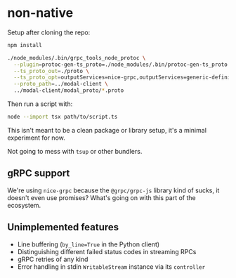 # non-native

Setup after cloning the repo:

```bash
npm install

./node_modules/.bin/grpc_tools_node_protoc \
  --plugin=protoc-gen-ts_proto=./node_modules/.bin/protoc-gen-ts_proto \
  --ts_proto_out=./proto \
  --ts_proto_opt=outputServices=nice-grpc,outputServices=generic-definitions,useExactTypes=false \
  --proto_path=../modal-client \
  ../modal-client/modal_proto/*.proto
```

Then run a script with:

```bash
node --import tsx path/to/script.ts
```

This isn't meant to be a clean package or library setup, it's a minimal experiment for now.

Not going to mess with `tsup` or other bundlers.

## gRPC support

We're using `nice-grpc` because the `@grpc/grpc-js` library kind of sucks, it doesn't even use promises? What's going on with this part of the ecosystem.

## Unimplemented features

- Line buffering (`by_line=True` in the Python client)
- Distinguishing different failed status codes in streaming RPCs
- gRPC retries of any kind
- Error handling in stdin `WritableStream` instance via its `controller`
